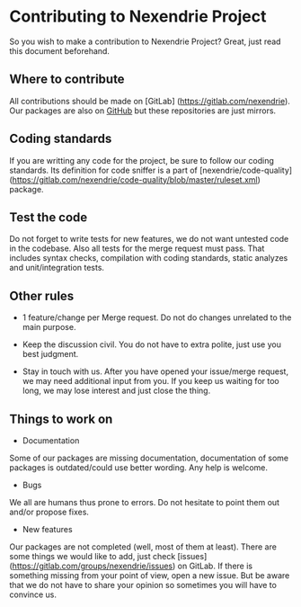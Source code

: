 Contributing to Nexendrie Project
==================================

So you wish to make a contribution to Nexendrie Project? Great, just read this document beforehand.

Where to contribute
-------------------

All contributions should be made on [GitLab] (https://gitlab.com/nexendrie). Our packages are also on [GitHub](https://github.com/nexendrie) but these repositories are just mirrors.

Coding standards
----------------

If you are writting any code for the project, be sure to follow our coding standards. Its definition for code sniffer is a part of [nexendrie/code-quality] (https://gitlab.com/nexendrie/code-quality/blob/master/ruleset.xml) package.

Test the code
-------------

Do not forget to write tests for new features, we do not want untested code in the codebase. Also all tests for the merge request must pass. That includes syntax checks, compilation with coding standards, static analyzes and unit/integration tests.

Other rules
-----------

* 1 feature/change per Merge request. Do not do changes unrelated to the main purpose.

* Keep the discussion civil. You do not have to extra polite, just use you best judgment.

* Stay in touch with us. After you have opened your issue/merge request, we may need additional input from you. If you keep us waiting for too long, we may lose interest and just close the thing.

Things to work on
-----------------

* Documentation

Some of our packages are missing documentation, documentation of some packages is outdated/could use better wording. Any help is welcome.

* Bugs

We all are humans thus prone to errors. Do not hesitate to point them out and/or propose fixes.

* New features

Our packages are not completed (well, most of them at least). There are some things we would like to add, just check [issues] (https://gitlab.com/groups/nexendrie/issues) on GitLab. If there is something missing from your point of view, open a new issue. But be aware that we do not have to share your opinion so sometimes you will have to convince us.
